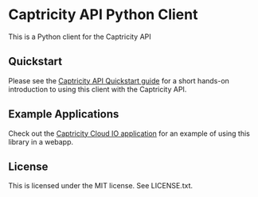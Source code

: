 # Captricity API Python Client

This is a Python client for the Captricity API

## Quickstart

Please see the <a href="https://shreddr.captricity.com/developer/quickstart/">Captricity API Quickstart guide</a> for a short hands-on introduction to using this client with the Captricity API.  

## Example Applications

Check out the <a href="https://github.com/Captricity/captricity-cloud-io">Captricity Cloud IO application</a> for an example of using this library in a webapp.

## License
This is licensed under the MIT license. See LICENSE.txt.
